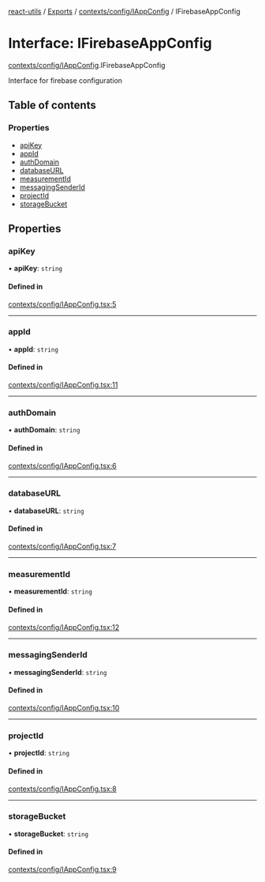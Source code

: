 [react-utils](../README.md) / [Exports](../modules.md) / [contexts/config/IAppConfig](../modules/contexts_config_IAppConfig.md) / IFirebaseAppConfig

# Interface: IFirebaseAppConfig

[contexts/config/IAppConfig](../modules/contexts_config_IAppConfig.md).IFirebaseAppConfig

Interface for firebase configuration

## Table of contents

### Properties

- [apiKey](contexts_config_IAppConfig.IFirebaseAppConfig.md#apikey)
- [appId](contexts_config_IAppConfig.IFirebaseAppConfig.md#appid)
- [authDomain](contexts_config_IAppConfig.IFirebaseAppConfig.md#authdomain)
- [databaseURL](contexts_config_IAppConfig.IFirebaseAppConfig.md#databaseurl)
- [measurementId](contexts_config_IAppConfig.IFirebaseAppConfig.md#measurementid)
- [messagingSenderId](contexts_config_IAppConfig.IFirebaseAppConfig.md#messagingsenderid)
- [projectId](contexts_config_IAppConfig.IFirebaseAppConfig.md#projectid)
- [storageBucket](contexts_config_IAppConfig.IFirebaseAppConfig.md#storagebucket)

## Properties

### apiKey

• **apiKey**: `string`

#### Defined in

[contexts/config/IAppConfig.tsx:5](https://github.com/mts88/react-utils/blob/1b73292/lib/contexts/config/IAppConfig.tsx#L5)

___

### appId

• **appId**: `string`

#### Defined in

[contexts/config/IAppConfig.tsx:11](https://github.com/mts88/react-utils/blob/1b73292/lib/contexts/config/IAppConfig.tsx#L11)

___

### authDomain

• **authDomain**: `string`

#### Defined in

[contexts/config/IAppConfig.tsx:6](https://github.com/mts88/react-utils/blob/1b73292/lib/contexts/config/IAppConfig.tsx#L6)

___

### databaseURL

• **databaseURL**: `string`

#### Defined in

[contexts/config/IAppConfig.tsx:7](https://github.com/mts88/react-utils/blob/1b73292/lib/contexts/config/IAppConfig.tsx#L7)

___

### measurementId

• **measurementId**: `string`

#### Defined in

[contexts/config/IAppConfig.tsx:12](https://github.com/mts88/react-utils/blob/1b73292/lib/contexts/config/IAppConfig.tsx#L12)

___

### messagingSenderId

• **messagingSenderId**: `string`

#### Defined in

[contexts/config/IAppConfig.tsx:10](https://github.com/mts88/react-utils/blob/1b73292/lib/contexts/config/IAppConfig.tsx#L10)

___

### projectId

• **projectId**: `string`

#### Defined in

[contexts/config/IAppConfig.tsx:8](https://github.com/mts88/react-utils/blob/1b73292/lib/contexts/config/IAppConfig.tsx#L8)

___

### storageBucket

• **storageBucket**: `string`

#### Defined in

[contexts/config/IAppConfig.tsx:9](https://github.com/mts88/react-utils/blob/1b73292/lib/contexts/config/IAppConfig.tsx#L9)
